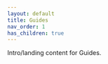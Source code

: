 ```yaml
---
layout: default
title: Guides
nav_order: 1
has_children: true
---
```

Intro/landing content for Guides.

